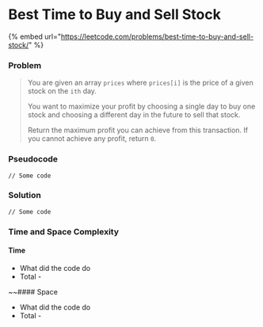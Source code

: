# Best Time to Buy and Sell Stock

{% embed url="https://leetcode.com/problems/best-time-to-buy-and-sell-stock/" %}

### Problem

> You are given an array `prices` where `prices[i]` is the price of a given stock on the `ith` day.
>
> You want to maximize your profit by choosing a single day to buy one stock and choosing a different day in the future to sell that stock.
>
> Return the maximum profit you can achieve from this transaction. If you cannot achieve any profit, return `0`.

### Pseudocode

```
// Some code

```

### Solution

```
// Some code
```

### Time and Space Complexity

#### Time

- What did the code do
- Total -&#x20;

~~#### Space

- What did the code do
- Total -
